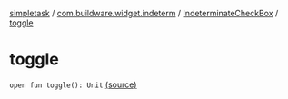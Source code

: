 [simpletask](../../index.md) / [com.buildware.widget.indeterm](../index.md) / [IndeterminateCheckBox](index.md) / [toggle](.)

# toggle

`open fun toggle(): Unit` [(source)](https://github.com/mpcjanssen/simpletask-android/blob/master/src/main/java/com/buildware/widget/indeterm/IndeterminateCheckBox.java#L76)